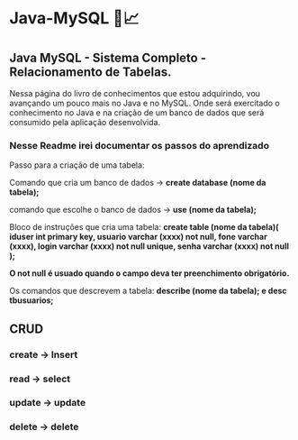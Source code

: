 # Java-MySQL 📖📈
<h2>Java MySQL - Sistema Completo - Relacionamento de Tabelas.</h2>

Nessa página do livro de conhecimentos que estou adquirindo, vou avançando um pouco mais no Java e no MySQL. Onde será exercitado 
o conhecimento no Java e na criação de um banco de dados que será consumido pela aplicação desenvolvida.

<h3>Nesse Readme irei documentar os passos do aprendizado</h3>

Passo para a criação de uma tabela:

Comando que cria um banco de dados -> **create database (nome da tabela);**

comando que escolhe o banco de dados -> **use (nome da tabela);**

Bloco de instruções que cria uma tabela: 
**create table (nome da tabela)(
iduser int primary key,
usuario varchar (xxxx) not null,
fone varchar (xxxx),
login varchar (xxxx) not null unique,
senha varchar (xxxx) not null
);**

**O not null é usuado quando o campo deva ter preenchimento obrigatório.**

Os comandos que descrevem a tabela: **describe (nome da tabela); e desc tbusuarios;**

<h2>CRUD</h2>
<h3>create -> Insert</h3>
<h3>read -> select</h3>
<h3>update -> update</h3>
<h3>delete -> delete</h3>






